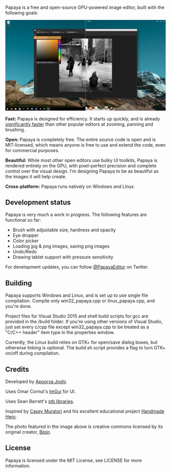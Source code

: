Papaya is a free and open-source GPU-powered image editor, built with the following goals:

![screenshot 1](/web/img.0.0.jpg?raw=true)

**Fast:** Papaya is designed for efficiency. It starts up quickly, and is already [significantly faster](http://apoorvaj.io/building-a-fast-modern-image-editor.html) than other popular editors at zooming, panning and brushing.

**Open:** Papaya is completely free. The entire source code is open and is MIT-licensed, which means anyone is free to use and extend the code, even for commercial purposes.

**Beautiful:** While most other open editors use bulky UI toolkits, Papaya is rendered entirely on the GPU, with pixel-perfect precision and complete control over the visual design. I'm designing Papaya to be as beautiful as the images it will help create.

**Cross-platform:** Papaya runs natively on Windows and Linux.

Development status
------------------

Papaya is very much a work in progress. The following features are functional so far:
* Brush with adjustable size, hardness and opacity
* Eye dropper
* Color picker
* Loading jpg & png images, saving png images
* Undo/Redo
* Drawing tablet support with pressure sensitivity

For development updates, you can follow [@PapayaEditor](https://twitter.com/PapayaEditor) on Twitter.

Building
--------

Papaya supports Windows and Linux, and is set up to use single file compilation. Compile only win32_papaya.cpp or linux_papaya.cpp, and you're done.

Project files for Visual Studio 2015 and shell build scripts for gcc are provided in the /build folder. If you're using other versions of Visual Studio, just set every c/cpp file except win32_papaya.cpp to be treated as a "C/C++ header" item type in the properties window.

Currently, the Linux build relies on GTK+ for open/save dialog boxes, but otherwise linking is optional. The build.sh script provides a flag to turn GTK+ on/off during compilation.

Credits
------

Developed by [Apoorva Joshi](http://apoorvaj.io/).

Uses Omar Cornut's [ImGui](https://github.com/ocornut/imgui) for UI.

Uses Sean Barrett's [stb libraries](https://github.com/nothings/stb).

Inspired by [Casey Muratori](http://mollyrocket.com/casey/about.html) and his excellent educational project [Handmade Hero](https://handmadehero.org/).

The photo featured in the image above is creative commons licensed by its original creator, [Bipin](https://www.flickr.com/photos/brickartisan/16846948646/in/photostream/).

License
-------

Papaya is licensed under the MIT License, see LICENSE for more information.
